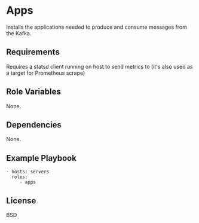 Apps
=========

Installs the applications needed to produce and consume messages from the Kafka.


Requirements
------------

Requires a statsd client running on host to send metrics to (it's also used as a target for Prometheus scrape)

Role Variables
--------------

None.

Dependencies
------------

None.

Example Playbook
----------------

    - hosts: servers
      roles:
         - apps

License
-------

BSD
